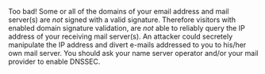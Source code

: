 Too bad! Some or all of the domains of your email address and mail server(s) are *not* signed with a valid signature. Therefore visitors with enabled domain signature validation, are *not* able to reliably query the IP address of your receiving mail server(s). An attacker could secretely manipulate the IP address and divert e-mails addressed to you to his/her own mail server. You should ask your name server operator and/or your mail provider to enable DNSSEC.
